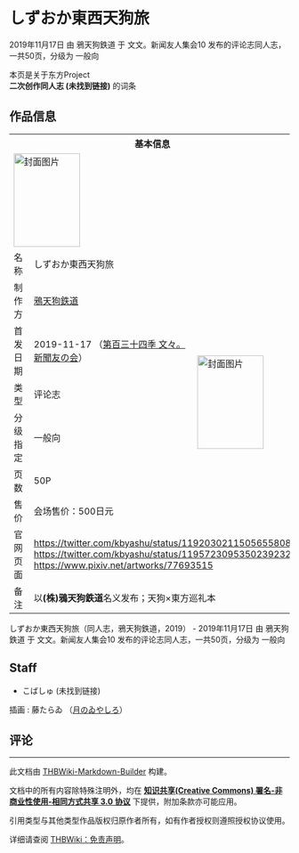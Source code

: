 # しずおか東西天狗旅

<!-- source html: G:\repos\THBWiki-Markdown-Builder\THBWikiMarkdown\Temp\main\3\3e\ns0%3A%E3%81%97%E3%81%9A%E3%81%8A%E3%81%8B%E6%9D%B1%E8%A5%BF%E5%A4%A9%E7%8B%97%E6%97%85.html -->

2019年11月17日 由 鴉天狗鉄道 于 文文。新闻友人集会10 发布的评论志同人志，一共50页，分级为 一般向

本页是关于东方Project  
 **二次创作同人志 (未找到链接)** 的词条
## 作品信息

<table><tbody><tr><th colspan="3">基本信息</th></tr><tr><td class="cover-artwork-mobile" colspan="2"><a href="./文件-しずおか東西天狗旅封面.jpg.md" class="image" title="封面图片"><img alt="封面图片" src="https://upload.thwiki.cc/thumb/d/d7/%E3%81%97%E3%81%9A%E3%81%8A%E3%81%8B%E6%9D%B1%E8%A5%BF%E5%A4%A9%E7%8B%97%E6%97%85%E5%B0%81%E9%9D%A2.jpg/119px-%E3%81%97%E3%81%9A%E3%81%8A%E3%81%8B%E6%9D%B1%E8%A5%BF%E5%A4%A9%E7%8B%97%E6%97%85%E5%B0%81%E9%9D%A2.jpg" decoding="async" loading="lazy" width="119" height="168" srcset="https://upload.thwiki.cc/thumb/d/d7/%E3%81%97%E3%81%9A%E3%81%8A%E3%81%8B%E6%9D%B1%E8%A5%BF%E5%A4%A9%E7%8B%97%E6%97%85%E5%B0%81%E9%9D%A2.jpg/178px-%E3%81%97%E3%81%9A%E3%81%8A%E3%81%8B%E6%9D%B1%E8%A5%BF%E5%A4%A9%E7%8B%97%E6%97%85%E5%B0%81%E9%9D%A2.jpg 1.5x, https://upload.thwiki.cc/thumb/d/d7/%E3%81%97%E3%81%9A%E3%81%8A%E3%81%8B%E6%9D%B1%E8%A5%BF%E5%A4%A9%E7%8B%97%E6%97%85%E5%B0%81%E9%9D%A2.jpg/238px-%E3%81%97%E3%81%9A%E3%81%8A%E3%81%8B%E6%9D%B1%E8%A5%BF%E5%A4%A9%E7%8B%97%E6%97%85%E5%B0%81%E9%9D%A2.jpg 2x" data-file-width="1200" data-file-height="1693"></a></td>
</tr><tr><td class="label">名称</td><td colspan="2"> しずおか東西天狗旅 </td></tr><tr><td class="label">制作方</td><td><a href="./鴉天狗鉄道.md" title="鴉天狗鉄道">鴉天狗鉄道</a></td><td class="cover-artwork" rowspan="6" style="min-width:168px;"><a href="./文件-しずおか東西天狗旅封面.jpg.md" class="image" title="封面图片"><img alt="封面图片" src="https://upload.thwiki.cc/thumb/d/d7/%E3%81%97%E3%81%9A%E3%81%8A%E3%81%8B%E6%9D%B1%E8%A5%BF%E5%A4%A9%E7%8B%97%E6%97%85%E5%B0%81%E9%9D%A2.jpg/119px-%E3%81%97%E3%81%9A%E3%81%8A%E3%81%8B%E6%9D%B1%E8%A5%BF%E5%A4%A9%E7%8B%97%E6%97%85%E5%B0%81%E9%9D%A2.jpg" decoding="async" loading="lazy" width="119" height="168" srcset="https://upload.thwiki.cc/thumb/d/d7/%E3%81%97%E3%81%9A%E3%81%8A%E3%81%8B%E6%9D%B1%E8%A5%BF%E5%A4%A9%E7%8B%97%E6%97%85%E5%B0%81%E9%9D%A2.jpg/178px-%E3%81%97%E3%81%9A%E3%81%8A%E3%81%8B%E6%9D%B1%E8%A5%BF%E5%A4%A9%E7%8B%97%E6%97%85%E5%B0%81%E9%9D%A2.jpg 1.5x, https://upload.thwiki.cc/thumb/d/d7/%E3%81%97%E3%81%9A%E3%81%8A%E3%81%8B%E6%9D%B1%E8%A5%BF%E5%A4%A9%E7%8B%97%E6%97%85%E5%B0%81%E9%9D%A2.jpg/238px-%E3%81%97%E3%81%9A%E3%81%8A%E3%81%8B%E6%9D%B1%E8%A5%BF%E5%A4%A9%E7%8B%97%E6%97%85%E5%B0%81%E9%9D%A2.jpg 2x" data-file-width="1200" data-file-height="1693"></a></td>
</tr><tr><td class="label">首发日期</td><td>2019-11-17&#160;（<a href="/展会作品列表?e=%E6%96%87%E6%96%87%E3%80%82%E6%96%B0%E9%97%BB%E5%8F%8B%E4%BA%BA%E9%9B%86%E4%BC%9A%2310">第百三十四季 文々。新聞友の会</a>）</td></tr><tr><td class="label">类型</td><td>评论志</td></tr><tr><td class="label">分级指定</td><td>一般向</td></tr><tr><td class="label">页数</td><td>50P</td></tr><tr><td class="label">售价</td><td>会场售价：500日元</td></tr>
<tr><td class="label">官网页面</td><td colspan="2"><a rel="nofollow" class="external free" href="https://twitter.com/kbyashu/status/1192030211505655808">https://twitter.com/kbyashu/status/1192030211505655808</a><br><a rel="nofollow" class="external free" href="https://twitter.com/kbyashu/status/1195723095350239232">https://twitter.com/kbyashu/status/1195723095350239232</a><br><a rel="nofollow" class="external free" href="https://www.pixiv.net/artworks/77693515">https://www.pixiv.net/artworks/77693515</a></td></tr><tr><td class="label">备注</td><td colspan="2">以<b>(株)鴉天狗鉄道</b>名义发布；天狗×東方巡礼本</td></tr></tbody></table>

しずおか東西天狗旅（同人志，鴉天狗鉄道，2019） - 2019年11月17日 由 鴉天狗鉄道 于 文文。新闻友人集会10 发布的评论志同人志，一共50页，分级为 一般向
## Staff
- こばしゅ (未找到链接)

插画
: 藤たらゐ （[月のゐやしろ](./月のゐやしろ.md)）

## 评论




---

此文档由 [THBWiki-Markdown-Builder](https://github.com/Delsin-Yu/THBWiki-Markdown-Builder) 构建。

文档中的所有内容除特殊注明外，均在 [**知识共享(Creative Commons) 署名-非商业性使用-相同方式共享 3.0 协议**](https://creativecommons.org/licenses/by-sa/3.0/deed.zh-hans) 下提供，附加条款亦可能应用。

引用类型与其他类型作品版权归原作者所有，如有作者授权则遵照授权协议使用。

详细请查阅 [THBWiki：免责声明](https://thbwiki.cc/THBWiki:%E5%85%8D%E8%B4%A3%E5%A3%B0%E6%98%8E)。

